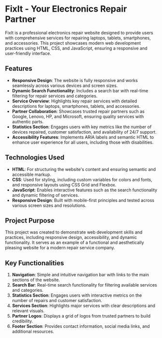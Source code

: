 # FixIt - Your Electronics Repair Partner

FixIt is a professional electronics repair website designed to provide users with comprehensive services for repairing laptops, tablets, smartphones, and accessories. This project showcases modern web development practices using HTML, CSS, and JavaScript, ensuring a responsive and user-friendly interface.

## Features

- **Responsive Design**: The website is fully responsive and works seamlessly across various devices and screen sizes.
- **Dynamic Search Functionality**: Includes a search bar with real-time filtering for repair services and categories.
- **Service Overview**: Highlights key repair services with detailed descriptions for laptops, smartphones, tablets, and accessories.
- **Partner Collaboration**: Showcases trusted repair partners such as Google, Lenovo, HP, and Microsoft, ensuring quality services with authentic parts.
- **Statistics Section**: Engages users with key metrics like the number of devices repaired, customer satisfaction, and availability of 24/7 support.
- **Accessibility Features**: Implements ARIA labels and semantic HTML to enhance user experience for all users, including those with disabilities.

## Technologies Used

- **HTML**: For structuring the website's content and ensuring semantic and accessible markup.
- **CSS**: Used for styling, including custom variables for colors and fonts, and responsive layouts using CSS Grid and Flexbox.
- **JavaScript**: Enables interactive features such as the search functionality and dynamic filtering of services.
- **Responsive Design**: Built with mobile-first principles and tested across various screen sizes and resolutions.

## Project Purpose

This project was created to demonstrate web development skills and practices, including responsive design, accessibility, and dynamic functionality. It serves as an example of a functional and aesthetically pleasing website for a modern repair service company.

## Key Functionalities

1. **Navigation**: Simple and intuitive navigation bar with links to the main sections of the website.
2. **Search Bar**: Real-time search functionality for filtering available services and categories.
3. **Statistics Section**: Engages users with interactive metrics on the number of repairs and customer satisfaction.
4. **Services Section**: Highlights major services with clear descriptions and relevant visuals.
5. **Partner Logos**: Displays a grid of logos from trusted partners to build credibility.
6. **Footer Section**: Provides contact information, social media links, and additional resources.
